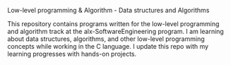 Low-level programming & Algorithm - Data structures and Algorithms

This repository contains programs written for the low-level programming and algorithm track at the alx-SoftwareEngineering program. I am learning about data structures, algorithms, and other low-level programming concepts while working in the C language. I update this repo with my learning progresses with hands-on projects.
